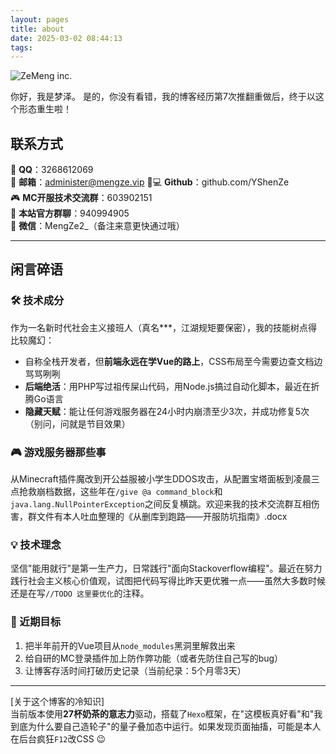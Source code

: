 ```yaml
---
layout: pages
title: about
date: 2025-03-02 08:44:13
tags:
---
```


![ZeMeng inc.][1]

你好，我是梦泽。
是的，你没有看错，我的博客经历第7次推翻重做后，终于以这个形态重生啦！

## 联系方式
🚀 **QQ**：3268612069  
📮 **邮箱**：administer@mengze.vip
👨💻 **Github**：github.com/YShenZe  
🎮 **MC开服技术交流群**：603902151  
💬 **本站官方群聊**：940994905  
📱 **微信**：MengZe2_（备注来意更快通过哦）

---

## 闲言碎语

### 🛠️ 技术成分
作为一名新时代社会主义接班人（真名***，江湖规矩要保密），我的技能树点得比较魔幻：  
- 自称全栈开发者，但**前端永远在学Vue的路上**，CSS布局至今需要边查文档边骂骂咧咧  
- **后端绝活**：用PHP写过祖传屎山代码，用Node.js搞过自动化脚本，最近在折腾Go语言  
- **隐藏天赋**：能让任何游戏服务器在24小时内崩溃至少3次，并成功修复5次（别问，问就是节目效果）

### 🎮 游戏服务器那些事
从Minecraft插件魔改到开公益服被小学生DDOS攻击，从配置宝塔面板到凌晨三点抢救崩档数据，这些年在`/give @a command_block`和`java.lang.NullPointerException`之间反复横跳。欢迎来我的技术交流群互相伤害，群文件有本人吐血整理的《从删库到跑路——开服防坑指南》.docx

### 💡 技术理念
坚信"能用就行"是第一生产力，日常践行"面向Stackoverflow编程"。最近在努力践行社会主义核心价值观，试图把代码写得比昨天更优雅一点——虽然大多数时候还是在写`//TODO 这里要优化`的注释。

### 🎯 近期目标
1. 把半年前开的Vue项目从`node_modules`黑洞里解救出来  
2. 给自研的MC登录插件加上防作弊功能（或者先防住自己写的bug）  
3. 让博客存活时间打破历史记录（当前纪录：5个月零3天）

---

[关于这个博客的冷知识]  
当前版本使用**27杯奶茶的意志力**驱动，搭载了`Hexo`框架，在"这模板真好看"和"我到底为什么要自己造轮子"的量子叠加态中运行。如果发现页面抽搐，可能是本人在后台疯狂`F12`改CSS 😉

  [1]: https://cdn.mengze.vip/gh/YShenZe/Blog-Static-Resource@main/images/IMG_20250222_232809.jpg